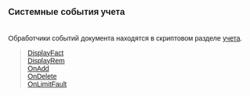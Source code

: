 ﻿<html>
<head>
<title>Системные события учета</title>
</head>

<body>

<p><font face="Arial"><strong><font size="4">Системные события</font></strong> </font>
<strong><font size="4" face="Arial">учета</font></strong><font size="4" face="Arial"><strong><br>
&nbsp;</strong></font></p>
<p><font face="Arial">Обработчики событий документа находятся в 
скриптовом разделе
<a href="../Defs/Accounting.html">учета</a>.</font></p>
<blockquote>
	<p><font face="Arial"><a href="DisplayFact.html">DisplayFact</a></font><br>
	<font face="Arial"><a href="DisplayRem.html">DisplayRem</a></font><br>
	<font face="Arial"><a href="OnAdd.html">OnAdd</a></font><br>
	<font face="Arial"><a href="OnDelete.html">OnDelete</a><br>
	<a href="OnLimitFault.html">OnLimitFault</a></font></p>
</blockquote>
</body>
</html>
